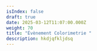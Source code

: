 ```yaml
---
isIndex: false
draft: true
date: 2025-03-12T11:07:00.000Z
weight: 70
title: "Évènement Colorimetrie "
description: hkdjqfkljdsq
---
```

